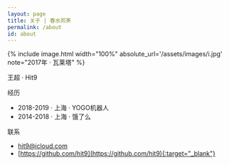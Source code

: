 ```yaml
---
layout: page
title: 关于 | 春水煎茶
permalink: /about
id: about
---
```


{% include image.html width="100%" absolute_url='/assets/images/i.jpg' note="2017年 · 瓦莱塔" %}

王超 · Hit9

经历

* 2018-2019 · 上海 · YOGO机器人
* 2014-2018 · 上海 · 饿了么

联系

* [hit9@icloud.com](mailto:hit9@icloud.com)
* [https://github.com/hit9](https://github.com/hit9){:target="_blank"}
